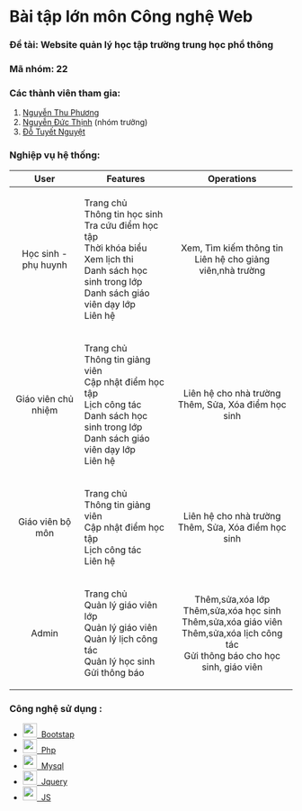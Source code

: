 # Bài tập lớn môn Công nghệ Web
### Đề tài: Website quản lý học tập trường trung học phổ thông
### Mã nhóm: 22
### Các thành viên tham gia:
1. [Nguyễn Thu Phương](https://github.com/NguyenMam)
2. [Nguyễn Đức Thịnh](https://github.com/ngthinh001) (nhóm trưởng)
3. [Đỗ Tuyết Nguyệt](https://github.com/2612Donguyet)
### Nghiệp vụ hệ thống:
| User |Features| Operations <br />|
| :---: | :---: | :---: |
| Học sinh - phụ huynh | <p align="left">Trang chủ<br />Thông tin học sinh<br />Tra cứu điểm học tập<br />Thời khóa biểu<br />Xem lịch thi<br />Danh sách học sinh trong lớp<br />Danh sách giáo viên dạy lớp<br />Liên hệ </p> | Xem, Tìm kiếm thông tin <br />  Liên hệ cho giảng viên,nhà trường|
| Giáo viên chủ nhiệm |<p align="left"> Trang chủ<br />Thông tin giảng viên<br />Cập nhật điểm học tập<br />Lịch công tác<br /> Danh sách học sinh trong lớp<br />Danh sách giáo viên dạy lớp<br />Liên hệ </p> |Liên hệ cho nhà trường<br /> Thêm, Sửa, Xóa điểm học sinh  |
| Giáo viên bộ môn | <p align="left"> Trang chủ<br />Thông tin giảng viên<br />Cập nhật điểm học tập<br />Lịch công tác<br /> Liên hệ </p> | Liên hệ cho nhà trường <br />Thêm, Sửa, Xóa điểm học sinh |
| Admin | <p align="left"> Trang chủ<br />Quản lý giáo viên lớp<br />Quản lý giáo viên<br />Quản lý lịch công tác<br />Quản lý học sinh<br /> Gửi thông báo </p>  | Thêm,sửa,xóa lớp<br /> Thêm,sửa,xóa học sinh<br /> Thêm,sửa,xóa giáo viên<br />Thêm,sửa,xóa lịch công tác<br /> Gửi thông báo cho học sinh, giáo viên |
### Công nghệ sử dụng :

- <a href="https://getbootstrap.com/"><img src="https://upload.wikimedia.org/wikipedia/commons/thumb/b/b2/Bootstrap_logo.svg/512px-Bootstrap_logo.svg.png" height=25, width=25 />&nbsp;&nbsp;Bootstap</a> 
- <a href="https://www.php.net/"><img src="https://upload.wikimedia.org/wikipedia/commons/thumb/2/27/PHP-logo.svg/2560px-PHP-logo.svg.png" height=25, width=25 />&nbsp;&nbsp;Php</a> 
- <a href="https://www.mysql.com//"><img src="https://download.logo.wine/logo/MySQL/MySQL-Logo.wine.png" height=25, width=25 />&nbsp;&nbsp;Mysql</a> 
- <a href="https://jquery.com/"><img src="https://img.icons8.com/ios-filled/48/000000/jquery.png" height=25, width=25 />&nbsp;&nbsp;Jquery</a> 
- <a href="https://www.javascript.com/"><img src="https://banner2.cleanpng.com/20180720/pjj/kisspng-javascript-logo-html-clip-art-javascript-logo-5b5188b16dbcd8.5939232615320700654495.jpg" height=25, width=25 />&nbsp;&nbsp;JS</a> 
